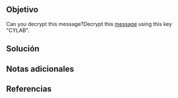## Objetivo
Can you decrypt this message?Decrypt this [message](https://artifacts.picoctf.net/c/160/cipher.txt) using this key "CYLAB".
## Solución

## Notas adicionales

## Referencias

